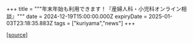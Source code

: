 +++
title = """年末年始も利用できます！『産婦人科・小児科オンライン相談』"""
date = 2024-12-19T15:00:00.000Z
expiryDate = 2025-01-03T23:18:35.883Z
tags = ["kuriyama","news"]
+++


[[source]](https://www.town.kuriyama.hokkaido.jp/soshiki/43/29746.html)
